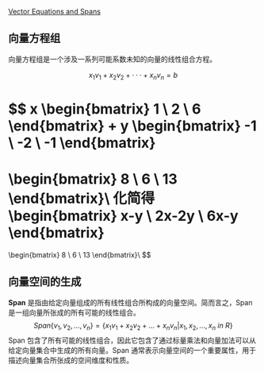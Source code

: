 [Vector Equations and Spans](https://textbooks.math.gatech.edu/ila/spans.html)

## 向量方程组
向量方程组是一个涉及一系列可能系数未知的向量的线性组合方程。

$$
x_1 v_1+x_2v_2+···+x_n v_n=b
$$

$$
x
\begin{bmatrix}
1 \\ 2 \\ 6
\end{bmatrix}
+
y
\begin{bmatrix}
-1 \\ -2 \\ -1
\end{bmatrix}
=
\begin{bmatrix}
8 \\ 6 \\ 13
\end{bmatrix}\\
化简得
\begin{bmatrix}
x-y \\ 2x-2y \\ 6x-y
\end{bmatrix}
=
\begin{bmatrix}
8 \\ 6 \\ 13
\end{bmatrix}\\
$$

## 向量空间的生成
**Span** 是指由给定向量组成的所有线性组合所构成的向量空间。简而言之，Span 是一组向量所张成的所有可能的线性组合。
$$
Span\{v_1,v_2,...,v_n\} = \{x_1 v_1 + x_2 v_2 + \ldots + x_n v_n | x_1,x_2,\ldots,x_n \ in \ R \}
$$
Span 包含了所有可能的线性组合，因此它包含了通过标量乘法和向量加法可以从给定向量集合中生成的所有向量。Span 通常表示向量空间的一个重要属性，用于描述向量集合所张成的空间维度和性质。